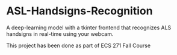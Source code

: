 # ASL-Handsigns-Recognition
A deep-learning model with a tkinter frontend that recognizes ALS handsigns in real-time using your webcam. 

This project has been done as part of ECS 271 Fall Course
